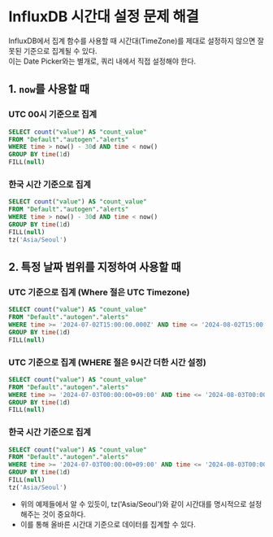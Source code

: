 # InfluxDB 시간대 설정 문제 해결
InfluxDB에서 집계 함수를 사용할 때 시간대(TimeZone)를 제대로 설정하지 않으면 잘못된 기준으로 집계될 수 있다.  
이는 Date Picker와는 별개로, 쿼리 내에서 직접 설정해야 한다.

## 1. `now`를 사용할 때

### UTC 00시 기준으로 집계
```sql
SELECT count("value") AS "count_value" 
FROM "Default"."autogen"."alerts" 
WHERE time > now() - 30d AND time < now()  
GROUP BY time(1d) 
FILL(null)
```

### 한국 시간 기준으로 집계
```sql
SELECT count("value") AS "count_value" 
FROM "Default"."autogen"."alerts" 
WHERE time > now() - 30d AND time < now()  
GROUP BY time(1d) 
FILL(null) 
tz('Asia/Seoul')
```

## 2. 특정 날짜 범위를 지정하여 사용할 때
### UTC 기준으로 집계 (Where 절은 UTC Timezone)
```sql
SELECT count("value") AS "count_value" 
FROM "Default"."autogen"."alerts" 
WHERE time >= '2024-07-02T15:00:00.000Z' AND time <= '2024-08-02T15:00:00.000Z' 
GROUP BY time(1d) 
FILL(null)
```

### UTC 기준으로 집계 (WHERE 절은 9시간 더한 시간 설정)
```sql
SELECT count("value") AS "count_value" 
FROM "Default"."autogen"."alerts" 
WHERE time >= '2024-07-03T00:00:00+09:00' AND time <= '2024-08-03T00:00:00+09:00' 
GROUP BY time(1d) 
FILL(null)
```

### 한국 시간 기준으로 집계
```sql
SELECT count("value") AS "count_value" 
FROM "Default"."autogen"."alerts" 
WHERE time >= '2024-07-03T00:00:00+09:00' AND time <= '2024-08-03T00:00:00+09:00' 
GROUP BY time(1d) 
FILL(null) 
tz('Asia/Seoul')
```

* 위의 예제들에서 알 수 있듯이, tz('Asia/Seoul')와 같이 시간대를 명시적으로 설정해주는 것이 중요하다.
* 이를 통해 올바른 시간대 기준으로 데이터를 집계할 수 있다.
